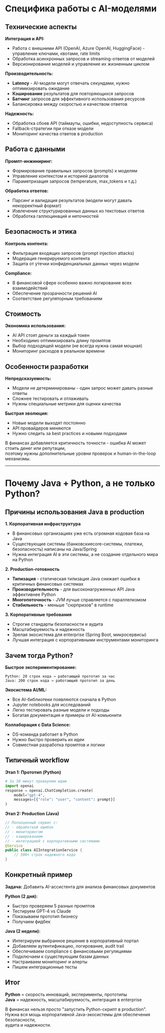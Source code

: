 # Специфика работы с AI-моделями

## Технические аспекты

**Интеграция и API:**
- Работа с внешними API (OpenAI, Azure OpenAI, HuggingFace) - управление ключами, квотами, rate limits
- Обработка асинхронных запросов и streaming-ответов от моделей
- Версионирование моделей и управление их жизненным циклом

**Производительность:**
- **Latency** - AI-модели могут отвечать секундами, нужно оптимизировать ожидание
- **Кэширование** результатов для повторяющихся запросов
- **Батчинг** запросов для эффективного использования ресурсов
- Балансировка между скоростью и качеством ответов

**Надежность:**
- Обработка сбоев API (таймауты, ошибки, недоступность сервиса)
- Fallback-стратегии при отказе модели
- Мониторинг качества ответов в production

## Работа с данными

**Промпт-инжиниринг:**
- Формирование правильных запросов (prompts) к моделям
- Управление контекстом и историей диалогов
- Параметризация запросов (temperature, max_tokens и т.д.)

**Обработка ответов:**
- Парсинг и валидация результатов (модели могут давать некорректный формат)
- Извлечение структурированных данных из текстовых ответов
- Обработка галлюцинаций и неточностей

## Безопасность и этика

**Контроль контента:**
- Фильтрация входящих запросов (prompt injection attacks)
- Модерация генерируемого контента
- Защита от утечки конфиденциальных данных через модели

**Compliance:**
- В финансовой сфере особенно важно логирование всех взаимодействий
- Обеспечение прозрачности решений AI
- Соответствие регуляторным требованиям

## Стоимость

**Экономика использования:**
- AI API стоят деньги за каждый токен
- Необходимо оптимизировать длину промптов
- Выбор подходящей модели (не всегда нужна самая мощная)
- Мониторинг расходов в реальном времени

## Особенности разработки

**Непредсказуемость:**
- Модели не детерминированы - один запрос может давать разные ответы
- Сложнее тестировать и отлаживать
- Нужны специальные метрики для оценки качества

**Быстрая эволюция:**
- Новые модели выходят постоянно
- API провайдеров меняются
- Нужно следить за best practices и новыми подходами

В финансах добавляется критичность точности - ошибка AI может стоить денег или репутации,  
поэтому нужны дополнительные уровни проверок и human-in-the-loop механизмы.

---
# Почему Java + Python, а не только Python?

## Причины использования Java в production

**1. Корпоративная инфраструктура**
- В финансовых организациях уже есть огромная кодовая база на Java
- Существующие системы (банковскиеcore-системы, платежи, безопасность) написаны на Java/Spring
- Нужна интеграция AI в эти системы, а не создание отдельного мира на Python

**2. Production-готовность**
- **Типизация** - статическая типизация Java снижает ошибки в критичных финансовых системах
- **Производительность** - для высоконагруженных API Java эффективнее Python
- **Многопоточность** - JVM лучше справляется с параллелизмом
- **Стабильность** - меньше "сюрпризов" в runtime

**3. Корпоративные требования**
- Строгие стандарты безопасности и аудита
- Масштабируемость и надежность
- Зрелая экосистема для enterprise (Spring Boot, микросервисы)
- Лучшая интеграция с корпоративными инструментами мониторинга

## Зачем тогда Python?

**Быстрое экспериментирование:**
```
Python: 20 строк кода → работающий прототип за час
Java: 200 строк кода → работающий прототип за день
```

**Экосистема AI/ML:**
- Все AI-библиотеки появляются сначала в Python
- Jupyter notebooks для исследований
- Легко тестировать разные модели и подходы
- Богатая документация и примеры от AI-комьюнити

**Коллаборация с Data Science:**
- DS-команда работает в Python
- Нужно быстро проверить их идеи
- Совместная разработка промптов и логики

## Типичный workflow

**Этап 1: Прототип (Python)**
```python
# За 30 минут проверяем идею
import openai
response = openai.ChatCompletion.create(
    model="gpt-4",
    messages=[{"role": "user", "content": prompt}]
)
```

**Этап 2: Production (Java)**
```java
// Полноценный сервис с:
// - обработкой ошибок
// - мониторингом
// - кэшированием
// - интеграцией с корпоративными системами
@Service
public class AIIntegrationService {
    // 500+ строк надежного кода
}
```

## Конкретный пример

**Задача:** Добавить AI-ассистента для анализа финансовых документов

**Python (2 дня):**
- Быстро проверяем 5 разных промптов
- Тестируем GPT-4 vs Claude
- Показываем прототип бизнесу
- Получаем фидбек

**Java (2 недели):**
- Интегрируем выбранное решение в корпоративный портал
- Добавляем аутентификацию, логирование, audit trail
- Обеспечиваем compliance с финансовыми регуляциями
- Подключаем к существующим базам данных
- Настраиваем мониторинг и алерты
- Пишем интеграционные тесты

## Итог

**Python** = скорость инноваций, эксперименты, прототипы  
**Java** = надежность, масштабируемость, интеграция в enterprise

В финансах нельзя просто "запустить Python-скрипт в production".  
Нужна вся мощь корпоративной Java-экосистемы для обеспечения безопасности,  
аудита и надежности.